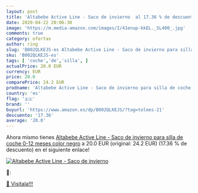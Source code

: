 ```yaml
---
layout: post
title: 'Altabebe Active Line - Saco de invierno  al 17.36 % de descuento'
date: 2020-04-22 20:06:30
image: 'https://m.media-amazon.com/images/I/41enup-kkEL._SL400_.jpg'
comments: true
category: ofertas
author: ring
slug: 'B002QLKEJS-es Altabebe Active Line - Saco de invierno para silla de...'
sku: 'B002QLKEJS-es'
tags: [ 'coche','de','silla', ]
actualPrice: 20.0 EUR
currency: EUR
price: 20.0
comparePrice: 24.2 EUR
prodname: 'Altabebe Active Line - Saco de invierno para silla de coche  0-12 meses  color negro'
country: 'es'
flag: '🇪🇸'
brand: ''
buyurl: 'https://www.amazon.es/dp/B002QLKEJS/?tag=tolees-21'
descuento: '17.36'
average: '20.0'
---
```


Ahora mismo tienes [Altabebe Active Line - Saco de invierno para silla de coche  0-12 meses  color negro](https://www.amazon.es/dp/B002QLKEJS/?tag=tolees-21) a 20.0 EUR (original: 24.2 EUR) (17.36 %  de descuento) en el siguiente enlace!

[![Altabebe Active Line - Saco de invierno ](https://m.media-amazon.com/images/I/41enup-kkEL._SL400_.jpg)](https://www.amazon.es/dp/B002QLKEJS/?tag=tolees-21)

🔎:


[🛒 Visítala!!!](https://www.amazon.es/dp/B002QLKEJS/?tag=tolees-21)
